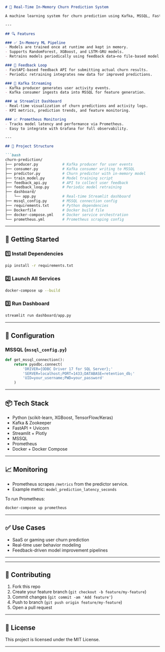 ````markdown
# 🧠 Real-Time In-Memory Churn Prediction System

A machine learning system for churn prediction using Kafka, MSSQL, FastAPI, and Streamlit. Designed to support real-time predictions and feedback-based retraining without relying on disk-based model serialization (`.pkl` or `joblib`).

---

## 🔍 Features

### ✅ In-Memory ML Pipeline
- Models are trained once at runtime and kept in memory.
- Supports RandomForest, XGBoost, and LSTM-GRU models.
- Retrains models periodically using feedback data—no file-based model loading.

### 🔄 Feedback Loop
- FastAPI-based feedback API for submitting actual churn results.
- Periodic retraining integrates new data for improved predictions.

### 📡 Kafka Streaming
- Kafka producer generates user activity events.
- Kafka consumer ingests data into MSSQL for feature generation.

### 📊 Streamlit Dashboard
- Real-time visualization of churn predictions and activity logs.
- KPI metrics, prediction trends, and feature monitoring.

### 📈 Prometheus Monitoring
- Tracks model latency and performance via Prometheus.
- Easy to integrate with Grafana for full observability.

---

## 📁 Project Structure

```bash
churn-prediction/
├── producer.py           # Kafka producer for user events
├── consumer.py           # Kafka consumer writing to MSSQL
├── predictor.py          # Churn predictor with in-memory model
├── train_model.py        # Model training script
├── feedback_api.py       # API to collect user feedback
├── feedback_loop.py      # Periodic model retraining
├── dashboard/
│   └── app.py            # Real-time Streamlit dashboard
├── mssql_config.py       # MSSQL connection config
├── requirements.txt      # Python dependencies
├── Dockerfile            # Docker build file
├── docker-compose.yml    # Docker service orchestration
└── prometheus.yml        # Prometheus scraping config
````

---

## 🚀 Getting Started

### 1️⃣ Install Dependencies

```bash
pip install -r requirements.txt
```

### 2️⃣ Launch All Services

```bash
docker-compose up --build
```

### 3️⃣ Run Dashboard

```bash
streamlit run dashboard/app.py
```

---

## 🔧 Configuration

### MSSQL (`mssql_config.py`)

```python
def get_mssql_connection():
    return pyodbc.connect(
        'DRIVER={ODBC Driver 17 for SQL Server};'
        'SERVER=localhost;PORT=1433;DATABASE=retention_db;'
        'UID=your_username;PWD=your_password'
    )
```

---

## 📦 Tech Stack

* Python (scikit-learn, XGBoost, TensorFlow/Keras)
* Kafka & Zookeeper
* FastAPI + Uvicorn
* Streamlit + Plotly
* MSSQL
* Prometheus
* Docker + Docker Compose

---

## 📈 Monitoring

* Prometheus scrapes `/metrics` from the predictor service.
* Example metric: `model_prediction_latency_seconds`

To run Prometheus:

```bash
docker-compose up prometheus
```

---

## ✅ Use Cases

* SaaS or gaming user churn prediction
* Real-time user behavior modeling
* Feedback-driven model improvement pipelines

---

---

## 🤝 Contributing

1. Fork this repo
2. Create your feature branch (`git checkout -b feature/my-feature`)
3. Commit changes (`git commit -am 'Add feature'`)
4. Push to branch (`git push origin feature/my-feature`)
5. Open a pull request

---

## 📄 License

This project is licensed under the MIT License.

---
